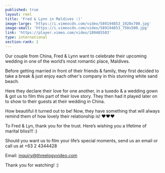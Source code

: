 ```yaml
---
published: true
layout: reel
title: 'Fred & Lynn in Maldives :)'
image-large: 'https://i.vimeocdn.com/video/589194853_1920x700.jpg'
image-small: 'https://i.vimeocdn.com/video/589194853_750x500.jpg'
link: 'https://player.vimeo.com/video/180465583'
type: international
section-rank: 2
---
```

Our couple from China, Fred & Lynn want to celebrate their upcoming wedding in one of the world’s most romantic place, Maldives.

Before getting married in front of their friends & family, they first decided to take a break & just enjoy each other's company in this stunning white sand beach.

Here they declare their love for one another, in a tuxedo & a wedding gown & got us to film this part of their love story. They then had it played later on to show to their guests at their wedding in China.

How beautiful it turned out to be! Now, they have something that will always remind them of how lovely their relationship is! ♥♥♥

To Fred & Lyn, thank you for the trust. Here’s wishing you a lifetime of marital bliss!!! :)

Should you want us to film your life’s special moments, send us an email or call us at +63 2 4344428 

Email: inquiry@threelogyvideo.com

Thank you for watching! :)
